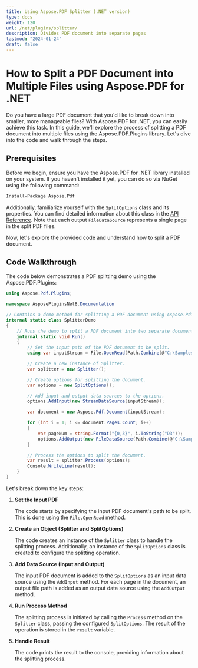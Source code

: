 ```yaml
---
title: Using Aspose.PDF Splitter (.NET version)
type: docs
weight: 120
url: /net/plugins/splitter/
description: Divides PDF document into separate pages
lastmod: "2024-01-24"
draft: false
---
```


# How to Split a PDF Document into Multiple Files using Aspose.PDF for .NET

Do you have a large PDF document that you'd like to break down into smaller, more manageable files? With Aspose.PDF for .NET, you can easily achieve this task. In this guide, we'll explore the process of splitting a PDF document into multiple files using the Aspose.PDF.Plugins library. Let's dive into the code and walk through the steps.

## Prerequisites

Before we begin, ensure you have the Aspose.PDF for .NET library installed on your system. If you haven't installed it yet, you can do so via NuGet using the following command:

```bash
Install-Package Aspose.Pdf
```

Additionally, familiarize yourself with the `SplitOptions` class and its properties. You can find detailed information about this class in the [API Reference](https://reference.aspose.com/pdf/net/aspose.pdf/SplitOptions/). Note that each output `FileDataSource` represents a single page in the split PDF files.

Now, let's explore the provided code and understand how to split a PDF document.

## Code Walkthrough

The code below demonstrates a PDF splitting demo using the Aspose.PDF.Plugins:

```csharp
using Aspose.Pdf.Plugins;

namespace AsposePluginsNet8.Documentation

// Contains a demo method for splitting a PDF document using Aspose.Pdf.Plugins library.
internal static class SplitterDemo
{
    // Runs the demo to split a PDF document into two separate documents.
    internal static void Run()
    {
        // Set the input path of the PDF document to be split.
        using var inputStream = File.OpenRead(Path.Combine(@"C:\Samples\", "sample-43pages.pdf"));

        // Create a new instance of Splitter.
        var splitter = new Splitter();

        // Create options for splitting the document.
        var options = new SplitOptions();

        // Add input and output data sources to the options.
        options.AddInput(new StreamDataSource(inputStream));

        var document = new Aspose.Pdf.Document(inputStream);

        for (int i = 1; i <= document.Pages.Count; i++)
        {
            var pageNum = string.Format("{0,3}", i.ToString("D3"));
            options.AddOutput(new FileDataSource(Path.Combine(@"C:\Samples\", $"splitter_{pageNum}.pdf")));
        }

        // Process the options to split the document.
        var result = splitter.Process(options);
        Console.WriteLine(result);
    }
}
```

Let's break down the key steps:

1. **Set the Input PDF**

   The code starts by specifying the input PDF document's path to be split. This is done using the `File.OpenRead` method.

2. **Create an Object (Splitter and SplitOptions)**

   The code creates an instance of the `Splitter` class to handle the splitting process. Additionally, an instance of the `SplitOptions` class is created to configure the splitting operation.

3. **Add Data Source (Input and Output)**

   The input PDF document is added to the `SplitOptions` as an input data source using the `AddInput` method. For each page in the document, an output file path is added as an output data source using the `AddOutput` method.

4. **Run Process Method**

   The splitting process is initiated by calling the `Process` method on the `Splitter` class, passing the configured `SplitOptions`. The result of the operation is stored in the `result` variable.

5. **Handle Result**

   The code prints the result to the console, providing information about the splitting process.


